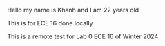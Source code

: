 Hello my name is Khanh and I am 22 years old 

This is for ECE 16 done locally

This is a remote test for Lab 0 ECE 16 of Winter 2024
